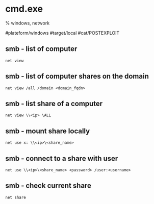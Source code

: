# cmd.exe
% windows, network

#plateform/windows #target/local #cat/POSTEXPLOIT

## smb - list of computer
```
net view
```

## smb - list of computer shares on the domain
```
net view /all /domain <domain_fqdn>
```

## smb - list share of a computer
```
net view \\<ip> \ALL
```

## smb - mount share locally
```
net use x: \\<ip>\<share_name>
```

## smb - connect to a share with user
```
net use \\<ip>\<share_name> <password> /user:<username>
```

## smb - check current share
```
net share
```
